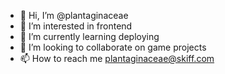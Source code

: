 - 👋 Hi, I’m @plantaginaceae
- 👀 I’m interested in frontend
- 🌱 I’m currently learning deploying
- 💞️ I’m looking to collaborate on game projects
- 📫 How to reach me plantaginaceae@skiff.com

<!---
plantaginaceae/plantaginaceae is a ✨ special ✨ repository because its `README.md` (this file) appears on your GitHub profile.
You can click the Preview link to take a look at your changes.
--->
